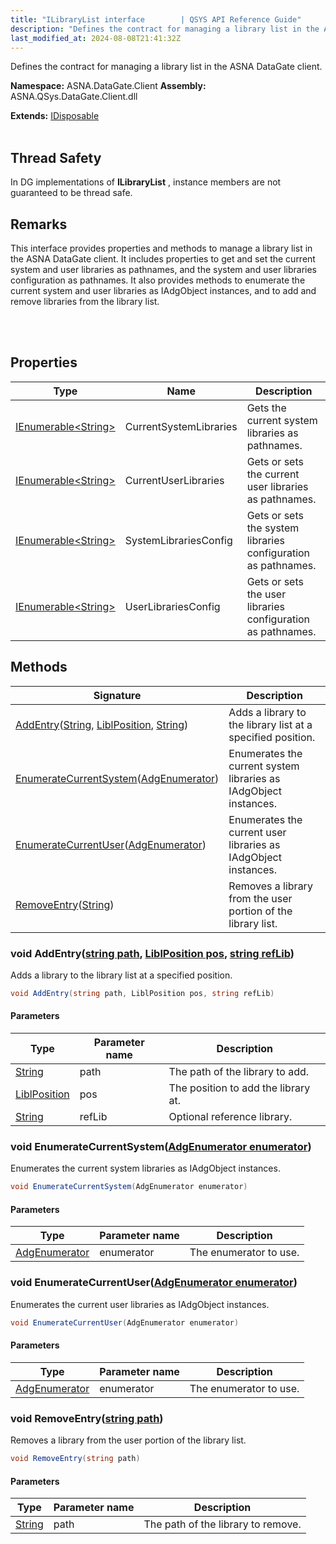 ```yaml
---
title: "ILibraryList interface        | QSYS API Reference Guide"
description: "Defines the contract for managing a library list in the ASNA DataGate client. "
last_modified_at: 2024-08-08T21:41:32Z
---
```


Defines the contract for managing a library list in the ASNA DataGate client.

**Namespace:** ASNA.DataGate.Client
**Assembly:** ASNA.QSys.DataGate.Client.dll

**Extends:** [IDisposable](https://learn.microsoft.com/en-us/dotnet/api/system.idisposable?view=net-8.0)
<br>
<br>
## Thread Safety

In DG implementations of **ILibraryList** , instance members are not guaranteed to be thread safe.

## Remarks
This interface provides properties and methods to manage a library list in the ASNA DataGate client. 
It includes properties to get and set the current system and user libraries as pathnames, 
and the system and user libraries configuration as pathnames. It also provides methods to enumerate 
the current system and user libraries as IAdgObject instances, and to add and remove libraries from the library list.

<br>
<br>

## Properties

| Type | Name | Description
| --- | --- | --- 
| [IEnumerable\<String\>](https://learn.microsoft.com/en-us/dotnet/api/system.collections.generic.ienumerable-1?view=net-8.0) | CurrentSystemLibraries | Gets the current system libraries as pathnames. |
| [IEnumerable\<String\>](https://learn.microsoft.com/en-us/dotnet/api/system.collections.generic.ienumerable-1?view=net-8.0) | CurrentUserLibraries | Gets or sets the current user libraries as pathnames. |
| [IEnumerable\<String\>](https://learn.microsoft.com/en-us/dotnet/api/system.collections.generic.ienumerable-1?view=net-8.0) | SystemLibrariesConfig | Gets or sets the system libraries configuration as pathnames. |
| [IEnumerable\<String\>](https://learn.microsoft.com/en-us/dotnet/api/system.collections.generic.ienumerable-1?view=net-8.0) | UserLibrariesConfig | Gets or sets the user libraries configuration as pathnames. |

## Methods

| Signature | Description |
| --- | --- |
| [AddEntry](#void-addentrystring-path-liblposition-pos-string-reflib)([String](https://docs.microsoft.com/en-us/dotnet/api/system.string), [LiblPosition](/reference/datagate/datagate-client/libl-position.html), [String](https://docs.microsoft.com/en-us/dotnet/api/system.string)) | Adds a library to the library list at a specified position.
| [EnumerateCurrentSystem](#void-enumeratecurrentsystemadgenumerator-enumerator)([AdgEnumerator](/reference/datagate/datagate-client/adg-enumerator.html)) | Enumerates the current system libraries as IAdgObject instances.
| [EnumerateCurrentUser](#void-enumeratecurrentuseradgenumerator-enumerator)([AdgEnumerator](/reference/datagate/datagate-client/adg-enumerator.html)) | Enumerates the current user libraries as IAdgObject instances.
| [RemoveEntry](#void-removeentrystring-path)([String](https://docs.microsoft.com/en-us/dotnet/api/system.string)) | Removes a library from the user portion of the library list.

### void AddEntry([string path](https://learn.microsoft.com/en-us/dotnet/api/system.string?view=net-8.0), [LiblPosition pos](/reference/datagate/datagate-client/libl-position.html), [string refLib](https://learn.microsoft.com/en-us/dotnet/api/system.string?view=net-8.0))

Adds a library to the library list at a specified position.

```cs
void AddEntry(string path, LiblPosition pos, string refLib)
```

#### Parameters

| Type | Parameter name | Description
| --- | --- | ---
| [String](https://docs.microsoft.com/en-us/dotnet/api/system.string) | path | The path of the library to add.
| [LiblPosition](/reference/datagate/datagate-client/libl-position.html) | pos | The position to add the library at.
| [String](https://docs.microsoft.com/en-us/dotnet/api/system.string) | refLib | Optional reference library.

### void EnumerateCurrentSystem([AdgEnumerator enumerator](/reference/datagate/datagate-client/adg-enumerator.html))

Enumerates the current system libraries as IAdgObject instances.

```cs
void EnumerateCurrentSystem(AdgEnumerator enumerator)
```

#### Parameters

| Type | Parameter name | Description
| --- | --- | ---
| [AdgEnumerator](/reference/datagate/datagate-client/adg-enumerator.html) | enumerator | The enumerator to use.

### void EnumerateCurrentUser([AdgEnumerator enumerator](/reference/datagate/datagate-client/adg-enumerator.html))

Enumerates the current user libraries as IAdgObject instances.

```cs
void EnumerateCurrentUser(AdgEnumerator enumerator)
```

#### Parameters

| Type | Parameter name | Description
| --- | --- | ---
| [AdgEnumerator](/reference/datagate/datagate-client/adg-enumerator.html) | enumerator | The enumerator to use.

### void RemoveEntry([string path](https://learn.microsoft.com/en-us/dotnet/api/system.string?view=net-8.0))

Removes a library from the user portion of the library list.

```cs
void RemoveEntry(string path)
```

#### Parameters

| Type | Parameter name | Description
| --- | --- | ---
| [String](https://docs.microsoft.com/en-us/dotnet/api/system.string) | path | The path of the library to remove.
